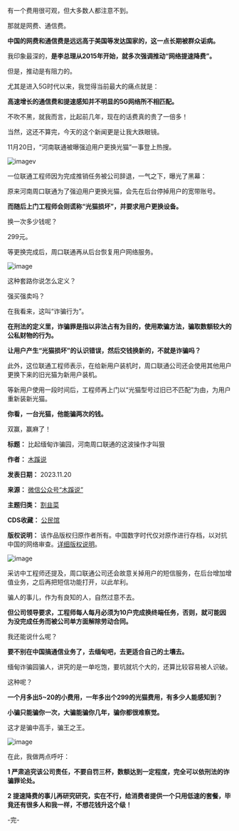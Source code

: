有一个费用很可观，但大多数人都注意不到。


那就是网费、通信费。


**中国的网费和通信费是远远高于美国等发达国家的，这一点长期被群众诟病。** 


我印象最深的，**是李总理从2015年开始，就多次强调推动“网络提速降费”。** 


但是，推动是有阻力的。


尤其是进入5G时代以来，我觉得当前最大的痛点就是：


**高速增长的通信费和提速感知并不明显的5G网络所不相匹配。** 


不吹不黑，就我而言，比起前几年，现在的话费真的贵了一倍多！


当然，这还不算完，今天的这个新闻更是让我大跌眼镜。


11月20日，“河南联通被曝强迫用户更换光猫”一事登上热搜。


![imagev](https://chinadigitaltimes.net/chinese/files/2023/11/post-702410-655b41f95e99d.png)


一位联通工程师因为完成推销任务被公司辞退，一气之下，曝光了黑幕：


原来河南周口联通为了强迫用户更换光猫，会先在后台停掉用户的宽带账号。


**而随后上门工程师会则谎称“光猫损坏”，并要求用户更换设备。** 


换一次多少钱呢？


299元。


等更换完成后，周口联通再从后台恢复用户网络服务。


![image](https://chinadigitaltimes.net/chinese/files/2023/11/post-702410-655b41f977c33.png)


这种套路你说怎么定义？


强买强卖吗？


在我看来，这叫“诈骗行为”。


**在刑法的定义里，诈骗罪是指以非法占有为目的，使用欺骗方法，骗取数额较大的公私财物的行为。** 


**让用户产生“光猫损坏”的认识错误，然后交钱换新的，不就是诈骗吗？** 


此外，这位联通工程师表示，在给新用户装机时，周口联通公司还会使用其他用户更换下来的旧光猫为新用户装机。


等新用户使用一段时间后，工程师再上门以“光猫型号过旧已不匹配”为由，为用户重新装新光猫。


**你看，一台光猫，他能骗两次的钱。** 


双赢，赢麻了！




**标题：** 比起缅甸诈骗园，河南周口联通的这波操作才叫狠  

**作者：** [木蹊说](https://chinadigitaltimes.net/space/木蹊说)  

**发表日期：** 2023.11.20  

**来源：** [微信公众号“木蹊说”](https://web.archive.org/web/https://mp.weixin.qq.com/s/Hs4-K0nXuTWG3EKLK0Kn2w)  

**主题归类：** [割韭菜](https://chinadigitaltimes.net/space/割韭菜)  

**CDS收藏：** [公民馆](https://chinadigitaltimes.net/space/%E5%85%AC%E6%B0%91%E9%A6%86)  

**版权说明：** 该作品版权归原作者所有。中国数字时代仅对原作进行存档，以对抗中国的网络审查。[详细版权说明](https://chinadigitaltimes.net/chinese/copyright)。


![image](https://chinadigitaltimes.net/chinese/files/2023/11/post-702410-655b41f987807.png)


采访中工程师还提及，周口联通公司还会故意关掉用户的短信服务，在后台增加增值业务，之后再把短信功能打开，以此牟利。


骗人的事儿，作为有良知的人，自然过意不去。


**但公司领导要求，工程师每人每月必须为10户完成换终端任务，否则，就可能因为没完成任务而被公司单方面解除劳动合同。** 


我还能说什么呢？


**要不别在中国搞通信业务了，去缅甸吧，去更适合自己的土壤去。** 


缅甸诈骗园骗人，讲究的是一单吃饱，要坑就坑个大的，还算比较容易被人识破。


这种呢？


**一个月多出5~20的小费用，一年多出个299的光猫费用，有多少人能感知到？** 


**小骗只能骗你一次，大骗能骗你几年，骗你都很难察觉。** 


这才是骗中高手，骗王之王。


![image](https://chinadigitaltimes.net/chinese/files/2023/11/post-702410-655b41f98e997.)


在此，我做两点呼吁：


**1 严肃追究该公司责任，不要自罚三杯，数额达到一定程度，完全可以依刑法的诈骗罪论处。** 


**2 提速降费的事儿再研究研究，实在不行，给消费者提供一个只用低速的套餐，毕竟还有很多人和我一样，不想花钱升这个级！** 


-完-

